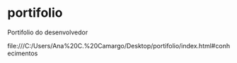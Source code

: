 # portifolio

Portifolio do desenvolvedor

file:///C:/Users/Ana%20C.%20Camargo/Desktop/portifolio/index.html#conhecimentos
